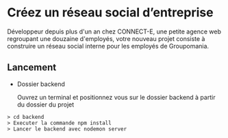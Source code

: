 # Créez un réseau social d’entreprise
Développeur depuis plus d'un an chez CONNECT-E, une petite agence web regroupant une douzaine d'employés, votre nouveau projet consiste à construire un réseau social interne pour les employés de Groupomania.

## Lancement
 - Dossier backend

    Ouvrez un terminal et positionnez vous sur le dossier backend à partir du dossier du projet
```
> cd backend
> Executer la commande npm install
> Lancer le backend avec nodemon server
```